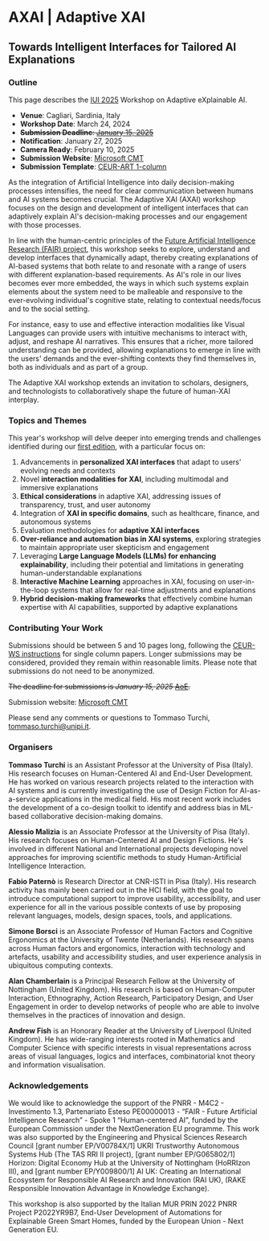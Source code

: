 # AXAI | Adaptive XAI
## Towards Intelligent Interfaces for Tailored AI Explanations

### Outline

This page describes the [IUI 2025](https://iui.acm.org/2025/index.html) Workshop on Adaptive eXplainable AI.
- **Venue**: Cagliari, Sardinia, Italy
- **Workshop Date**: March 24, 2024
- ~~**Submission Deadline**: [January 15, 2025](https://time.is/2359_15_Jan_2025_in_Anywhere_on_Earth?AXAI_2025_Paper_Deadline)~~
- **Notification**: January 27, 2025
- **Camera Ready**: February 10, 2025
- **Submission Website**: [Microsoft CMT](https://cmt3.research.microsoft.com/AXAI2025)
- **Submission Template**: [CEUR-ART 1-column](https://drive.google.com/file/d/1F9Nllrmhu6gUuYDdl-svxqwd5AW5NmZY/view?usp=drive_link)

As the integration of Artificial Intelligence into daily decision-making processes intensifies, the need for clear communication between humans and AI systems becomes crucial. The Adaptive XAI (AXAI) workshop focuses on the design and development of intelligent interfaces that can adaptively explain AI's decision-making processes and our engagement with those processes.

In line with the human-centric principles of the <a href="https://future-ai-research.it/spoke1/">Future Artificial Intelligence Research (FAIR) project</a>, this workshop seeks to explore, understand and develop interfaces that dynamically adapt, thereby creating explanations of AI-based systems that both relate to and resonate with a range of users with different explanation-based requirements. As AI's role in our lives becomes ever more embedded, the ways in which such systems explain elements about the system need to be malleable and responsive to the ever-evolving individual's cognitive state, relating to contextual needs/focus and to the social setting.

For instance, easy to use and effective interaction modalities like Visual Languages can provide users with intuitive mechanisms to interact with, adjust, and reshape AI narratives. This ensures that a richer, more tailored understanding can be provided, allowing explanations to emerge in line with the users' demands and the ever-shifting contexts they find themselves in, both as individuals and as part of a group.

The Adaptive XAI workshop extends an invitation to scholars, designers, and technologists to collaboratively shape the future of human-XAI interplay.

### Topics and Themes

This year's workshop will delve deeper into emerging trends and challenges identified during our <a href="/2024/">first edition</a>, with a particular focus on:

1. Advancements in **personalized XAI interfaces** that adapt to users' evolving needs and contexts
2. Novel **interaction modalities for XAI**, including multimodal and immersive explanations
3. **Ethical considerations** in adaptive XAI, addressing issues of transparency, trust, and user autonomy
4. Integration of **XAI in specific domains**, such as healthcare, finance, and autonomous systems
5. Evaluation methodologies for **adaptive XAI interfaces**
6. **Over-reliance and automation bias in XAI systems**, exploring strategies to maintain appropriate user skepticism and engagement
7. Leveraging **Large Language Models (LLMs) for enhancing explainability**, including their potential and limitations in generating human-understandable explanations
8. **Interactive Machine Learning** approaches in XAI, focusing on user-in-the-loop systems that allow for real-time adjustments and explanations
9. **Hybrid decision-making frameworks** that effectively combine human expertise with AI capabilities, supported by adaptive explanations

### Contributing Your Work

Submissions should be between 5 and 10 pages long, following the [CEUR-WS instructions](https://ceur-ws.org/HOWTOSUBMIT.html) for single column papers. Longer submissions may be considered, provided they remain within reasonable limits. Please note that submissions do not need to be anonymized.

~~The deadline for submissions is *January 15, 2025* [AoE](https://time.is/2359_15_Jan_2025_in_Anywhere_on_Earth?AXAI_2025_Paper_Deadline).~~

Submission website: [Microsoft CMT](https://cmt3.research.microsoft.com/AXAI2025)

Please send any comments or questions to Tommaso Turchi, [tommaso.turchi@unipi.it](mailto:tommaso.turchi@unipi.it).

### Organisers

**Tommaso Turchi** is an Assistant Professor at the University of Pisa (Italy). His research focuses on Human-Centered AI and End-User Development. He has worked on various research projects related to the interaction with AI systems and is currently investigating the use of Design Fiction for AI-as-a-service applications in the medical field. His most recent work includes the development of a co-design toolkit to identify and address bias in ML-based collaborative decision-making domains.

**Alessio Malizia** is an Associate Professor at the University of Pisa (Italy). His research focuses on Human-Centered AI and Design Fictions. He's involved in different National and International projects developing novel approaches for improving scientific methods to study Human-Artificial Intelligence Interaction.

**Fabio Paternò** is Research Director at CNR-ISTI in Pisa (Italy). His research activity has mainly been carried out in the HCI field, with the goal to introduce computational support to improve usability, accessibility, and user experience for all in the various possible contexts of use by proposing relevant languages, models, design spaces, tools, and applications.

**Simone Borsci** is an Associate Professor of Human Factors and Cognitive Ergonomics at the University of Twente (Netherlands). His research spans across Human factors and ergonomics, interaction with technology and artefacts, usability and accessibility studies, and user experience analysis in ubiquitous computing contexts.

**Alan Chamberlain** is a Principal Research Fellow at the University of Nottingham (United Kingdom). His research is based on Human-Computer Interaction, Ethnography, Action Research, Participatory Design, and User Engagement in order to develop networks of people who are able to involve themselves in the practices of innovation and design.

**Andrew Fish** is an Honorary Reader at the University of Liverpool (United Kingdom). He has wide-ranging interests rooted in Mathematics and Computer Science with specific interests in visual representations across areas of visual languages, logics and interfaces, combinatorial knot theory and information visualisation.

### Acknowledgements

We would like to acknowledge the support of the PNRR - M4C2 - Investimento 1.3, Partenariato Esteso PE00000013 - “FAIR - Future Artificial Intelligence Research” - Spoke 1 “Human-centered AI”, funded by the European Commission under the NextGeneration EU programme. This work was also supported by the Engineering and Physical Sciences Research Council [grant number EP/V00784X/1] UKRI Trustworthy Autonomous Systems Hub (The TAS RRI II project), [grant number EP/G065802/1] Horizon: Digital Economy Hub at the University of Nottingham (HoRRIzon III), and [grant number EP/Y009800/1] AI UK: Creating an International Ecosystem for Responsible AI Research and Innovation (RAI UK), (RAKE Responsible Innovation Advantage in Knowledge Exchange).

This workshop is also supported by the Italian MUR PRIN 2022 PNRR Project P2022YR9B7, End-User Development of Automations for Explainable Green Smart Homes, funded by the European Union - Next Generation EU.